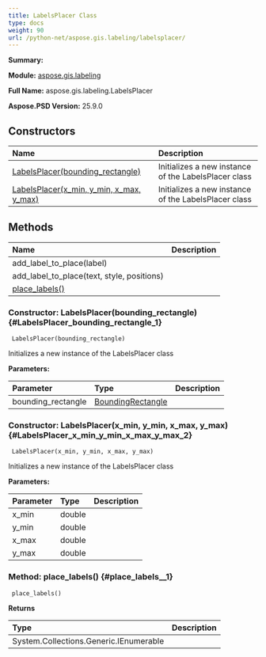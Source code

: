 ```yaml
---
title: LabelsPlacer Class
type: docs
weight: 90
url: /python-net/aspose.gis.labeling/labelsplacer/
---
```


**Summary:** 

**Module:** [aspose.gis.labeling](/psd/python-net/aspose.gis.labeling/)

**Full Name:** aspose.gis.labeling.LabelsPlacer

**Aspose.PSD Version:** 25.9.0

## **Constructors**
| **Name** | **Description** |
| :- | :- |
| [LabelsPlacer(bounding_rectangle)](#LabelsPlacer_bounding_rectangle_1) | Initializes a new instance of the LabelsPlacer class |
| [LabelsPlacer(x_min, y_min, x_max, y_max)](#LabelsPlacer_x_min_y_min_x_max_y_max_2) | Initializes a new instance of the LabelsPlacer class |
## **Methods**
| **Name** | **Description** |
| :- | :- |
| add_label_to_place(label) |    |
| add_label_to_place(text, style, positions) |    |
| [place_labels()](#place_labels__1) |    |


### Constructor: LabelsPlacer(bounding_rectangle) {#LabelsPlacer_bounding_rectangle_1}


```
 LabelsPlacer(bounding_rectangle) 
```

Initializes a new instance of the LabelsPlacer class

**Parameters:**

| Parameter | Type | Description |
| :- | :- | :- |
| bounding_rectangle | [BoundingRectangle](/psd/python-net/aspose.gis.common/boundingrectangle/) |  |

### Constructor: LabelsPlacer(x_min, y_min, x_max, y_max) {#LabelsPlacer_x_min_y_min_x_max_y_max_2}


```
 LabelsPlacer(x_min, y_min, x_max, y_max) 
```

Initializes a new instance of the LabelsPlacer class

**Parameters:**

| Parameter | Type | Description |
| :- | :- | :- |
| x_min | double |  |
| y_min | double |  |
| x_max | double |  |
| y_max | double |  |

### Method: place_labels() {#place_labels__1}


```
 place_labels() 
```

  

**Returns**

| Type | Description |
| :- | :- |
| System.Collections.Generic.IEnumerable<PlacedLabel> |  |


